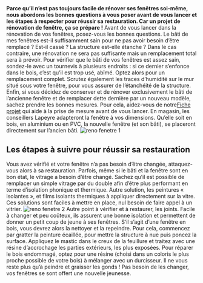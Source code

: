 ##
**Parce qu’il n’est pas toujours facile de rénover ses fenêtres soi-même, nous abordons les bonnes questions à vous poser avant de vous lancer et les étapes à respecter pour réussir sa restauration. Car un projet de rénovation de fenêtre, ça se prépare !**
Avant de vous lancer dans la rénovation de vos fenêtres, posez-vous les bonnes questions. Le bâti de mes fenêtres est-il suffisamment sain pour ne pas avoir besoin d’être remplacé ? Est-il cassé ? La structure est-elle étanche ? Dans le cas contraire, une rénovation ne sera pas suffisante mais un remplacement total sera à prévoir.
Pour vérifier que le bâti de vos fenêtres est assez sain, sondez-le avec un tournevis à plusieurs endroits : si ce dernier s’enfonce dans le bois, c’est qu’il est trop usé, abîmé. Optez alors pour un remplacement complet. Scrutez également les traces d’humidité sur le mur situé sous votre fenêtre, pour vous assurer de l’étanchéité de la structure.
Enfin, si vous décidez de conserver et de rénover exclusivement le bâti de l’ancienne fenêtre et de remplacer dette dernière par un nouveau modèle, sachez prendre les bonnes mesures. Pour cela, aidez-vous de notre[Fiche projet](https://www.lapeyre.fr/c/magazine/fiches-projets/) qui aide à la prise de mesure avant de vous lancer.
En magasin, les conseillers Lapeyre adapteront la fenêtre à vos dimensions. Qu’elle soit en bois, en aluminium ou en PVC, la nouvelle fenêtre (et son bâti), se placeront directement sur l’ancien bâti.
![reno fenetre 1](http://www.lapeyre.fr/img/contrib/326fe2b01180086b/201720976.jpg)
## Les étapes à suivre pour réussir sa restauration
Vous avez vérifié et votre fenêtre n’a pas besoin d’être changée, attaquez-vous alors à sa restauration. Parfois, même si le bâti et la fenêtre sont en bon état, le vitrage a besoin d’être changé. Sachez qu’il est possible de remplacer un simple vitrage par du double afin d’être plus performant en terme d’isolation phonique et thermique. Autre solution, les peintures « isolantes », et films isolants thermiques à appliquer directement sur la vitre. Ces solutions sont faciles à mettre en place, nul besoin de faire appel à un vitrier.
![reno fenetre 2](http://www.lapeyre.fr/img/contrib/326fe2b011800874/201617942.jpg)
Autre point à vérifier et à restaurer, les joints. Facile à changer et peu coûteux, ils assurent une bonne isolation et permettent de donner un petit coup de jeune à ses fenêtres.
S‘il s’agit d’une fenêtre en bois, vous devrez alors la nettoyer et la repeindre. Pour cela, commencez par gratter la peinture écaillée, pour mettre la structure à nue puis poncez la surface. Appliquez le mastic dans le creux de la feuillure et traitez avec une résine d’accrochage les parties extérieurs, les plus exposées. Pour réparer le bois endommagé, optez pour une résine (choisi dans un coloris le plus proche possible de votre bois) à mélanger avec un durcisseur. Il ne vous reste plus qu’à peindre et graisser les gonds !
Pas besoin de les changer, vos fenêtres se sont offert une nouvelle jeunesse.